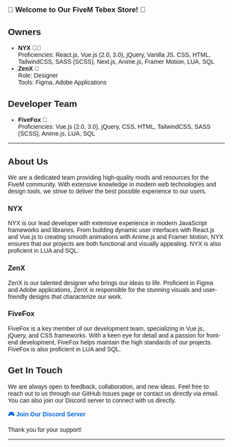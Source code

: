 <!DOCTYPE html>
<html lang="en">
<head>
    <meta charset="UTF-8">
    <meta name="viewport" content="width=device-width, initial-scale=1.0">
    <style>
        body {
            font-family: Arial, sans-serif;
        }
        h1 {
            font-size: 2em;
            font-weight: bold;
        }
        h2 {
            font-size: 1.5em;
            font-weight: bold;
        }
        p {
            font-size: 1em;
            font-weight: normal;
        }
        .emoji {
            font-size: 1.2em;
        }
        .contact-link {
            font-weight: bold;
            color: #0366d6;
            text-decoration: none;
        }
    </style>
    <title>FiveM Tebex Store</title>
</head>
<body>

<h1 class="emoji">🎉 Welcome to Our FiveM Tebex Store! 🎉</h1>

<h2>Owners</h2>
<ul>
    <li><strong>NYX</strong> 👨‍💻<br>
        Proficiencies: React.js, Vue.js (2.0, 3.0), jQuery, Vanilla JS, CSS, HTML, TailwindCSS, SASS (SCSS), Next.js, Anime.js, Framer Motion, LUA, SQL
    </li>
    <li><strong>ZenX</strong> 🎨<br>
        Role: Designer<br>
        Tools: Figma, Adobe Applications
    </li>
</ul>

<h2>Developer Team</h2>
<ul>
    <li><strong>FiveFox</strong> 🦊<br>
        Proficiencies: Vue.js (2.0, 3.0), jQuery, CSS, HTML, TailwindCSS, SASS (SCSS), Anime.js, LUA, SQL
    </li>
</ul>

<hr>

<h2>About Us</h2>
<p>We are a dedicated team providing high-quality mods and resources for the FiveM community. With extensive knowledge in modern web technologies and design tools, we strive to deliver the best possible experience to our users.</p>

<h3>NYX</h3>
<p>NYX is our lead developer with extensive experience in modern JavaScript frameworks and libraries. From building dynamic user interfaces with React.js and Vue.js to creating smooth animations with Anime.js and Framer Motion, NYX ensures that our projects are both functional and visually appealing. NYX is also proficient in LUA and SQL.</p>

<h3>ZenX</h3>
<p>ZenX is our talented designer who brings our ideas to life. Proficient in Figma and Adobe applications, ZenX is responsible for the stunning visuals and user-friendly designs that characterize our work.</p>

<h3>FiveFox</h3>
<p>FiveFox is a key member of our development team, specializing in Vue.js, jQuery, and CSS frameworks. With a keen eye for detail and a passion for front-end development, FiveFox helps maintain the high standards of our projects. FiveFox is also proficient in LUA and SQL.</p>

<h2>Get In Touch</h2>
<p>We are always open to feedback, collaboration, and new ideas. Feel free to reach out to us through our GitHub Issues page or contact us directly via email. You can also join our Discord server to connect with us directly.</p>

<p><a class="contact-link" href="https://discord.gg/nyxstore" target="_blank">🎮 Join Our Discord Server</a></p>

<p>Thank you for your support!</p>

<hr>
</body>
</html>

